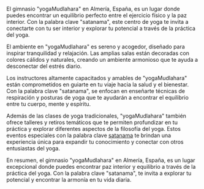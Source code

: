 El gimnasio "yogaMudlahara" en Almería, España, es un lugar donde puedes encontrar un equilibrio perfecto entre el ejercicio físico y la paz interior. Con la palabra clave "satanama", este centro de yoga te invita a conectarte con tu ser interior y explorar tu potencial a través de la práctica del yoga.


El ambiente en "yogaMudlahara" es sereno y acogedor, diseñado para inspirar tranquilidad y relajación. Las amplias salas están decoradas con colores cálidos y naturales, creando un ambiente armonioso que te ayuda a desconectar del estrés diario.


Los instructores altamente capacitados y amables de "yogaMudlahara" están comprometidos en guiarte en tu viaje hacia la salud y el bienestar. Con la palabra clave "satanama", se enfocan en enseñarte técnicas de respiración y posturas de yoga que te ayudarán a encontrar el equilibrio entre tu cuerpo, mente y espíritu.


Además de las clases de yoga tradicionales, "yogaMudlahara" también ofrece talleres y retiros temáticos que te permiten profundizar en tu práctica y explorar diferentes aspectos de la filosofía del yoga. Estos eventos especiales con la palabra clave [satanama](https://yogamuladhara.com/mantra-sa-ta-na-ma/) te brindan una experiencia única para expandir tu conocimiento y conectar con otros entusiastas del yoga.


En resumen, el gimnasio "yogaMudlahara" en Almería, España, es un lugar excepcional donde puedes encontrar paz interior y equilibrio a través de la práctica del yoga. Con la palabra clave "satanama", te invita a explorar tu potencial y encontrar la armonía en tu vida diaria.
